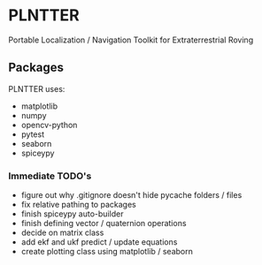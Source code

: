 # PLNTTER
Portable Localization / Navigation Toolkit for Extraterrestrial Roving

## Packages
PLNTTER uses:
- matplotlib
- numpy
- opencv-python
- pytest
- seaborn
- spiceypy

### Immediate TODO's
- figure out why .gitignore doesn't hide pycache folders / files
- fix relative pathing to packages
- finish spiceypy auto-builder
- finish defining vector / quaternion operations
- decide on matrix class
- add ekf and ukf predict / update equations
- create plotting class using matplotlib / seaborn
